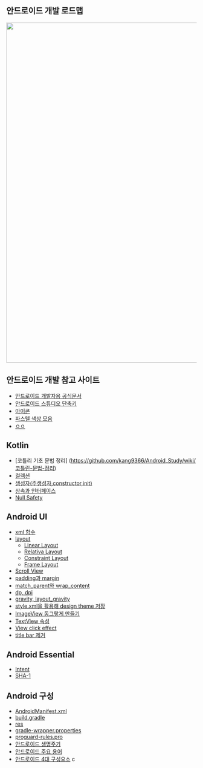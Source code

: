 ## 안드로이드 개발 로드맵
<center><img src="https://roadmap.sh/roadmaps/android/roadmap.svg" width=700 height=900/></center>

## 안드로이드 개발 참고 사이트
* [안드로이드 개발자용 공식문서](https://developer.android.com)  
* [안드로이드 스튜디오 단축키](https://developer.android.com/studio/intro/keyboard-shortcuts?hl=ko)
* [아이콘](https://www.flaticon.com/kr/)
* [파스텔 색상 모음](https://flatuicolors.com)
* [ㅇㅇ](https://kairo96.gitbooks.io/android/content/ch2.1.html)


## Kotlin
* [코틀리 기초 문법 정리] (https://github.com/kang9366/Android_Study/wiki/코틀린-문법-정리)
* [컬렉션]()
* [생성자(주생성자,constructor,init)]()
* [상속과 인터페이스](https://velog.io/@kang9366/코틀린-상속과-인터페이스)
* [Null Safety](https://velog.io/@kang9366/Null-Safety)

## Android UI
* [xml 함수](https://velog.io/@kang9366/xml-함수)
* [layout]()
  * [Linear Layout]()
  * [Relativa Layout]()
  * [Constraint Layout]()
  * [Frame Layout]() 
* [Scroll View]()
* [padding과 margin](https://velog.io/@kang9366/padding과-margin)
* [match_parent와 wrap_content]()
* [dp, dpi](https://velog.io/@kang9366/길이-단위)
* [gravity, layout_gravity](https://velog.io/@kang9366/gravity와-layoutgravity)
* [style.xml을 활용해 design theme 저장](https://hu-coding.tistory.com/47)
* [ImageView 동그랗게 만들기](https://velog.io/@kang9366/CircleImageView)
* [TextView 속성](https://velog.io/@kang9366/TextView-속성)
* [View click effect](https://velog.io/@kang9366/View-click-effect)
* [title bar 제거](https://velog.io/@kang9366/Title-baraction-bar-제거)

## Android Essential
* [Intent]()
* [SHA-1](https://velog.io/@kang9366/디버그-서명-인증서-SHA-1-확인)

## Android 구성
* [AndroidManifest.xml](https://velog.io/@jjung/AndroidManifest.xml-이란-cczwkwxi)
* [build.gradle]()
* [res]()
* [gradle-wrapper.properties]()
* [proguard-rules.pro]()
* [안드로이드 생명주기]()
* [안드로이드 주요 용어]()
* [안드로이드 4대 구성요소](https://velog.io/@kang9366/안드로이드-4대-구성요소)
c
